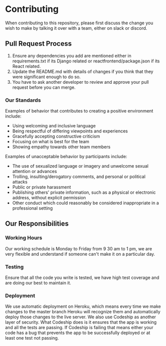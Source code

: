 # Contributing

When contributing to this repository, please first discuss the change you wish to make by talking it over with a team, either on slack or discord.

## Pull Request Process

1. Ensure any dependencies you add are mentioned either in requirements.txt if its Django related or reactfrontend/package.json if its React related.
2. Update the README.md with details of changes if you think that they were significant enough to do so.
3. You have to ask another developer to review and approve your pull request before you can merge.

### Our Standards

Examples of behavior that contributes to creating a positive environment
include:

* Using welcoming and inclusive language
* Being respectful of differing viewpoints and experiences
* Gracefully accepting constructive criticism
* Focusing on what is best for the team
* Showing empathy towards other team members

Examples of unacceptable behavior by participants include:

* The use of sexualized language or imagery and unwelcome sexual attention or
advances
* Trolling, insulting/derogatory comments, and personal or political attacks
* Public or private harassment
* Publishing others' private information, such as a physical or electronic
  address, without explicit permission
* Other conduct which could reasonably be considered inappropriate in a
  professional setting

## Our Responsibilities

### Working Hours

Our working schedule is Monday to Friday from 9 30 am to 1 pm, we are very flexible and understand if someone can't make it on a particular day.

### Testing 

Ensure that all the code you write is tested, we have high test coverage and are doing our best to maintain it.

### Deployment

We use automatic deployment on Heroku, which means every time we make changes to the master branch Heroku will recognize them and automatically deploy those changes to the live server. We also use Codeship as another layer of security. What Codeship does is it ensures that the app is working and all the tests are passing. If Codeship is failing that means either your code has a bug that prevents the app to be successfully deployed or at least one test not passing.
